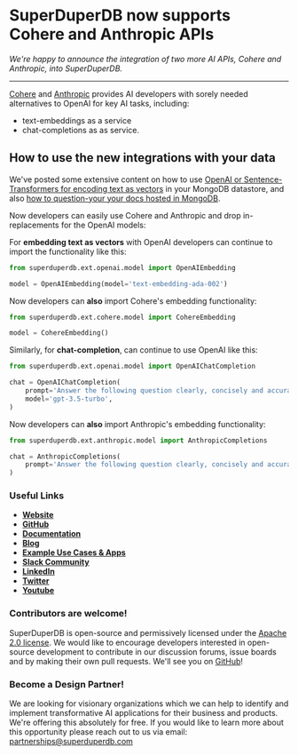 # SuperDuperDB now supports Cohere and Anthropic APIs

*We're happy to announce the integration of two more AI APIs, Cohere and Anthropic, into SuperDuperDB.*

---

[Cohere](https://cohere.com/) and [Anthropic](https://www.anthropic.com/) provides AI developers with sorely needed alternatives to OpenAI for key AI tasks, 
including:

- text-embeddings as a service
- chat-completions as as service.

<!--truncate-->

## How to use the new integrations with your data

We've posted some extensive content on how to use [OpenAI or Sentence-Transformers for encoding text as vectors](https://docs.superduperdb.com/docs/use_cases/items/compare_vector_search_solutions)
in your MongoDB datastore, and also [how to question-your your docs hosted in MongoDB](https://docs.superduperdb.com/blog/building-a-documentation-chatbot-using-fastapi-react-mongodb-and-superduperdb).

Now developers can easily use Cohere and Anthropic and drop in-replacements for the OpenAI models:

For **embedding text as vectors** with OpenAI developers can continue to import the functionality like this:

```python
from superduperdb.ext.openai.model import OpenAIEmbedding

model = OpenAIEmbedding(model='text-embedding-ada-002')
```

Now developers can **also** import Cohere's embedding functionality:

```python
from superduperdb.ext.cohere.model import CohereEmbedding

model = CohereEmbedding()
```

Similarly, for **chat-completion**, can continue to use OpenAI like this:

```python
from superduperdb.ext.openai.model import OpenAIChatCompletion

chat = OpenAIChatCompletion(
    prompt='Answer the following question clearly, concisely and accurately',
    model='gpt-3.5-turbo',
)
```

Now developers can **also** import Anthropic's embedding functionality:

```python
from superduperdb.ext.anthropic.model import AnthropicCompletions

chat = AnthropicCompletions(
    prompt='Answer the following question clearly, concisely and accurately',
)
```

### Useful Links

- **[Website](https://superduperdb.com/)**
- **[GitHub](https://github.com/SuperDuperDB/superduperdb)**
- **[Documentation](https://docs.superduperdb.com/docs/category/get-started)**
- **[Blog](https://docs.superduperdb.com/blog)**
- **[Example Use Cases & Apps](https://docs.superduperdb.com/docs/category/use-cases)**
- **[Slack Community](https://join.slack.com/t/superduperdb/shared_invite/zt-1zuojj0k0-RjAYBs1TDsvEa7yaFGa6QA)**
- **[LinkedIn](https://www.linkedin.com/company/superduperdb/)**
- **[Twitter](https://twitter.com/superduperdb)**
- **[Youtube](https://www.youtube.com/@superduperdb)**

### Contributors are welcome!

SuperDuperDB is open-source and permissively licensed under the [Apache 2.0 license](https://github.com/SuperDuperDB/superduperdb/blob/main/LICENSE). We would like to encourage developers interested in open-source development to contribute in our discussion forums, issue boards and by making their own pull requests. We'll see you on [GitHub](https://github.com/SuperDuperDB/superduperdb)!

### Become a Design Partner!

We are looking for visionary organizations which we can help to identify and implement transformative AI applications for their business and products. We're offering this absolutely for free. If you would like to learn more about this opportunity please reach out to us via email: partnerships@superduperdb.com